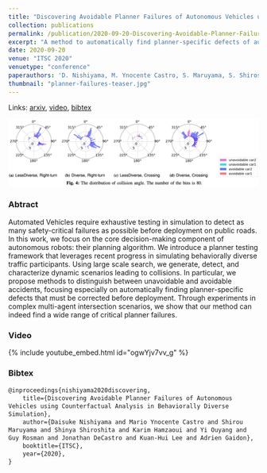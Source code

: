 ```yaml
---
title: "Discovering Avoidable Planner Failures of Autonomous Vehicles using Counterfactual Analysis in Behaviorally Diverse Simulation"
collection: publications
permalink: /publication/2020-09-20-Discovering-Avoidable-Planner-Failures
excerpt: "A method to automatically find planner-specific defects of autonomous vehicles in simulation."
date: 2020-09-20
venue: "ITSC 2020"
venuetype: "conference"
paperauthors: 'D. Nishiyama, M. Ynocente Castro, S. Maruyama, S. Shiroshita, K. Hamzaoui, Y. Ouyang, G. Rosman, J. DeCastro, KH. Lee, A. Gaidon'
thumbnail: "planner-failures-teaser.jpg"
---
```


Links: [arxiv](https://arxiv.org/abs/2011.11991), [video](#video), [bibtex](#bibtex)

![Planner failure collision angles](/images/planner-failures-angles.jpg)

### Abtract

Automated Vehicles require exhaustive testing in simulation to detect as many safety-critical failures as possible before deployment on public roads. In this work, we focus on the core decision-making component of autonomous robots: their planning algorithm. We introduce a planner testing framework that leverages recent progress in simulating behaviorally diverse traffic participants. Using large scale search, we generate, detect, and characterize dynamic scenarios leading to collisions. In particular, we propose methods to distinguish between unavoidable and avoidable accidents, focusing especially on automatically finding planner-specific defects that must be corrected before deployment. Through experiments in complex multi-agent intersection scenarios, we show that our method can indeed find a wide range of critical planner failures.


### Video

{% include youtube_embed.html id="ogwYjv7vv_g" %}


### Bibtex

    @inproceedings{nishiyama2020discovering,
        title={Discovering Avoidable Planner Failures of Autonomous Vehicles using Counterfactual Analysis in Behaviorally Diverse Simulation},
        author={Daisuke Nishiyama and Mario Ynocente Castro and Shirou Maruyama and Shinya Shiroshita and Karim Hamzaoui and Yi Ouyang and Guy Rosman and Jonathan DeCastro and Kuan-Hui Lee and Adrien Gaidon},
        booktitle={ITSC},
        year={2020},
    }